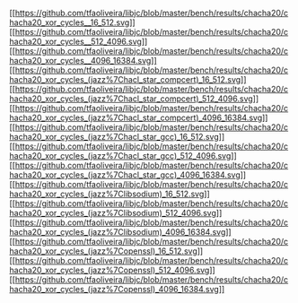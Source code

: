 [[https://github.com/tfaoliveira/libjc/blob/master/bench/results/chacha20/chacha20_xor_cycles__16_512.svg]]
[[https://github.com/tfaoliveira/libjc/blob/master/bench/results/chacha20/chacha20_xor_cycles__512_4096.svg]]
[[https://github.com/tfaoliveira/libjc/blob/master/bench/results/chacha20/chacha20_xor_cycles__4096_16384.svg]]
[[https://github.com/tfaoliveira/libjc/blob/master/bench/results/chacha20/chacha20_xor_cycles_(jazz%7Chacl_star_compcert)_16_512.svg]]
[[https://github.com/tfaoliveira/libjc/blob/master/bench/results/chacha20/chacha20_xor_cycles_(jazz%7Chacl_star_compcert)_512_4096.svg]]
[[https://github.com/tfaoliveira/libjc/blob/master/bench/results/chacha20/chacha20_xor_cycles_(jazz%7Chacl_star_compcert)_4096_16384.svg]]
[[https://github.com/tfaoliveira/libjc/blob/master/bench/results/chacha20/chacha20_xor_cycles_(jazz%7Chacl_star_gcc)_16_512.svg]]
[[https://github.com/tfaoliveira/libjc/blob/master/bench/results/chacha20/chacha20_xor_cycles_(jazz%7Chacl_star_gcc)_512_4096.svg]]
[[https://github.com/tfaoliveira/libjc/blob/master/bench/results/chacha20/chacha20_xor_cycles_(jazz%7Chacl_star_gcc)_4096_16384.svg]]
[[https://github.com/tfaoliveira/libjc/blob/master/bench/results/chacha20/chacha20_xor_cycles_(jazz%7Clibsodium)_16_512.svg]]
[[https://github.com/tfaoliveira/libjc/blob/master/bench/results/chacha20/chacha20_xor_cycles_(jazz%7Clibsodium)_512_4096.svg]]
[[https://github.com/tfaoliveira/libjc/blob/master/bench/results/chacha20/chacha20_xor_cycles_(jazz%7Clibsodium)_4096_16384.svg]]
[[https://github.com/tfaoliveira/libjc/blob/master/bench/results/chacha20/chacha20_xor_cycles_(jazz%7Copenssl)_16_512.svg]]
[[https://github.com/tfaoliveira/libjc/blob/master/bench/results/chacha20/chacha20_xor_cycles_(jazz%7Copenssl)_512_4096.svg]]
[[https://github.com/tfaoliveira/libjc/blob/master/bench/results/chacha20/chacha20_xor_cycles_(jazz%7Copenssl)_4096_16384.svg]]

